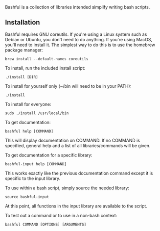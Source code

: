 Bashful is a collection of libraries intended simplify writing bash scripts.

Installation
------------

Bashful requires GNU coreutils. If you're using a Linux system such as Debian or
Ubuntu, you don't need to do anything. If you're using MacOS, you'll need to
install it. The simplest way to do this is to use the homebrew package
manager:

    brew install --default-names coreutils

To install, run the included install script:

    ./install [DIR]

To install for yourself only (~/bin will need to be in your PATH):

    ./install

To install for everyone:

    sudo ./install /usr/local/bin

To get documentation:

    bashful help [COMMAND]

This will display documentation on COMMAND. If no COMMAND is specified,
general help and a list of all libraries/commands will be given.

To get documentation for a specific library:

    bashful-input help [COMMAND]

This works exactly like the previous documentation command except it is
specific to the input library.

To use within a bash script, simply source the needed library:

    source bashful-input

At this point, all functions in the input library are available to the script.

To test out a command or to use in a non-bash context:

    bashful COMMAND [OPTIONS] [ARGUMENTS]
